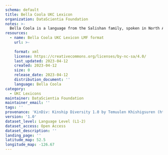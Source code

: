 ```yaml
---
schema: default
title: Bella Coola UKC Lexicon
organization: DataScientia Foundation
notes: >-
  Bella Coola is a language from the Salishan family, spoken in North America. The UKC Lexicon of Bella Coola is represented as a lexico-semantic network. It consists of words, word senses, synsets, as well as sense-level and synset-level relationships.
resources:
  - name: Bella Coola UKC Lexicon LMF format
    url: >-
      
    format: xml
    license: https://creativecommons.org/licenses/by-nc-sa/4.0/
    last_updated: 2023-04-12
    created: 2023-04-12
    size: 0
    release_date: 2023-04-12
    distribution_document: ''
    language: Bella Coola
category:
  - UKC Lexicons
maintainer: DataScientia Foundation
maintainer_email: ''
tags: ''
provenance: 'KinDiv: Kinship Diversity 1.0 by Temuulen Khishigsuren (http://ukc.disi.unitn.it/index.php/kinship/); Princeton WordNet 2.1 by Princeton University (https://wordnet.princeton.edu)'
version: '1.0'
dataset_level: Language Level (L1-2)
dataset_access: Open Access
dataset_description: ''
landing_page: ''
latitude_map: 52.5
longitude_map: -126.67
---
```

